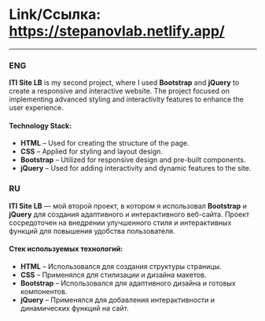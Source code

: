 # Link/Ссылка: https://stepanovlab.netlify.app/
---
### **ENG**  
**ITI Site LB** is my second project, where I used **Bootstrap** and **jQuery** to create a responsive and interactive website. The project focused on implementing advanced styling and interactivity features to enhance the user experience.  

#### **Technology Stack:**  
- **HTML** – Used for creating the structure of the page.  
- **CSS** – Applied for styling and layout design.  
- **Bootstrap** – Utilized for responsive design and pre-built components.  
- **jQuery** – Used for adding interactivity and dynamic features to the site.  

### **RU**  
**ITI Site LB** — мой второй проект, в котором я использовал **Bootstrap** и **jQuery** для создания адаптивного и интерактивного веб-сайта. Проект сосредоточен на внедрении улучшенного стиля и интерактивных функций для повышения удобства пользователя.  

#### **Стек используемых технологий:**  
- **HTML** – Использовался для создания структуры страницы.  
- **CSS** – Применялся для стилизации и дизайна макетов.  
- **Bootstrap** – Использовался для адаптивного дизайна и готовых компонентов.  
- **jQuery** – Применялся для добавления интерактивности и динамических функций на сайт.
